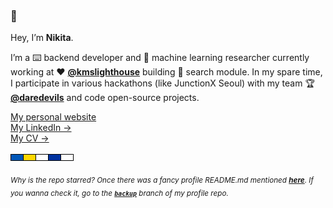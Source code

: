 ### 👋

Hey, I’m **Nikita**.

I’m a ⌨️ backend developer and 🤖 machine learning researcher currently working at ♥ **[@kmslighthouse](https://www.kmslh.com/)** building 🔎 search module. In my spare time, I participate in various hackathons (like JunctionX Seoul) with my team 🏆 **[@daredevils](https://github.com/daredevils-team)** and code open-source projects.

[My personal website](https://xtenzq.github.io/)<br/>
[My LinkedIn →](https://www.linkedin.com/in/xtenzq/)<br/>
[My CV →](https://xtenzq.github.io/cv)

<!-- imagine all the people livin' life in peace -->
<a href="https://www.youtube.com/watch?v=NLiWFUDJ95I" target="_blank"><img src="icons/rect.png" /></a>

<sub>_Why is the repo starred? Once there was a fancy profile README.md mentioned **[here](https://github.com/abhisheknaiidu/awesome-github-profile-readme)**. If you wanna check it, go to the **[`backup`](https://github.com/xtenzQ/xtenzQ/tree/backup)** branch of my profile repo._</sub>
